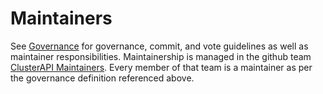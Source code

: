 # Maintainers

See [Governance](https://github.com/flatcar/cluster-api-bootstrap-provider-kubeadm-ignition/blob/main/governance.md) for governance, commit, and vote guidelines as well as maintainer responsibilities.
Maintainership is managed in the github team [ClusterAPI Maintainers](https://github.com/orgs/flatcar/teams/clusterapi-maintainers).
Every member of that team is a maintainer as per the governance definition referenced above.
